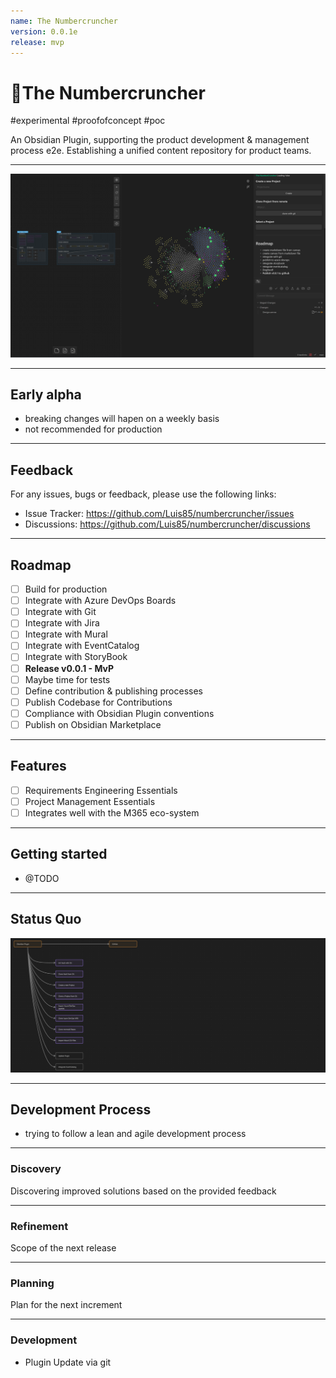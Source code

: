 ```yaml
---
name: The Numbercruncher
version: 0.0.1e
release: mvp
---
```


# 🎃The Numbercruncher

#experimental #proofofconcept #poc

An Obsidian Plugin, supporting the product development & management process e2e. 
Establishing a unified content repository for product teams.

---

![alt text](assets/image.png)

---

## Early alpha

- breaking changes will hapen on a weekly basis
- not recommended for production

---

## Feedback

For any issues, bugs or feedback, please use the following links:

- Issue Tracker: https://github.com/Luis85/numbercruncher/issues
- Discussions: https://github.com/Luis85/numbercruncher/discussions

---

## Roadmap

- [ ] Build for production
- [ ] Integrate with Azure DevOps Boards
- [ ] Integrate with Git
- [ ] Integrate with Jira
- [ ] Integrate with Mural
- [ ] Integrate with EventCatalog
- [ ] Integrate with StoryBook
- [ ] **Release v0.0.1 - MvP**
- [ ] Maybe time for tests
- [ ] Define contribution & publishing processes
- [ ] Publish Codebase for Contributions
- [ ] Compliance with Obsidian Plugin conventions
- [ ] Publish on Obsidian Marketplace

---

## Features

- [ ] Requirements Engineering Essentials
- [ ] Project Management Essentials
- [ ] Integrates well with the M365 eco-system

--- 

## Getting started

- @TODO

---

## Status Quo

![alt text](assets/image-1.png)

---

## Development Process

- trying to follow a lean and agile development process

---

### Discovery

Discovering improved solutions based on the provided feedback

---

### Refinement

Scope of the next release

---


### Planning

Plan for the next increment

---

### Development

- Plugin Update via git